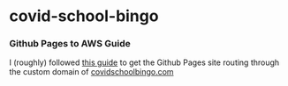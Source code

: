 # covid-school-bingo

### Github Pages to AWS Guide
I (roughly) followed [this guide](https://ehotinger.com/blog/github-pages-aws-ssl/) to get the Github Pages site routing through the custom domain of [covidschoolbingo.com](https://covidschoolbingo.com)

